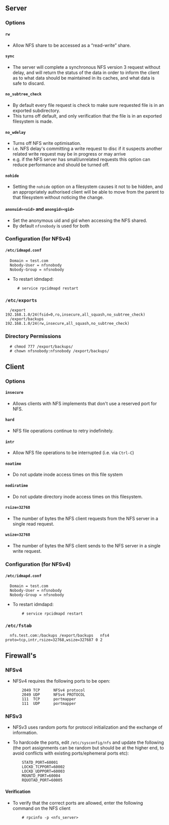 <!--
Categories:
  - linux
Tags:
  - nfs
-->

## Server

### Options 

#### `rw`
- Allow NFS share to be accessed as a “read-write” share.

#### `sync`

- The server will complete a synchronous NFS version 3 request without delay, and will return the status of the data in order to inform the client as to what data should be maintained in its caches, and what data is safe to discard.

#### `no_subtree_check`

- By default every file request is check to make sure requested file is in an exported subdirectory. 
- This turns off default, and only verification that the file is in an exported filesystem is made.

#### `no_wdelay`

- Turns off NFS write optimisation.
- i.e. NFS delay's committing a write request to disc if it suspects another related write request may be in progress or may arrive 
- e.g. if the NFS server has small/unrelated requests this option can reduce performance and should be turned off.

#### `nohide`

- Setting the `nohide` option on a filesystem causes it not to be hidden, and an appropriately authorised client will be able to move from the parent to that filesystem without noticing the change.

#### `anonuid=<uid>` and `anongid=<gid>`

- Set the anonymous uid and gid when accessing the NFS shared.
- By default `nfsnobody` is used for both


### Configuration (for NFSv4) ###

#### `/etc/idmapd.conf`

      Domain = test.com
      Nobody-User = nfsnobody
      Nobody-Group = nfsnobody

- To restart idmdapd:

        # service rpcidmapd restart


### `/etc/exports` ###

      /export 192.168.1.0/24(fsid=0,ro,insecure,all_squash,no_subtree_check)
      /export/backups 192.168.1.0/24(rw,insecure,all_squash,no_subtree_check)

### Directory Permissions

      # chmod 777 /export/backups/
      # chown nfsnobody:nfsnobody /export/backups/

## Client ##

### Options

#### `insecure` ####

- Allows clients with NFS implements that don't use a reserved port for NFS.

#### `hard` ####

- NFS file operations continue to retry indefinitely.

#### `intr` ####

- Allow NFS file operations to be interrupted (i.e. via `Ctrl-C`)

#### `noatime` ####

- Do not update inode access times on this file system

#### `nodiratime`

- Do not update directory inode access times on this filesystem.

#### `rsize=32768` ####

- The number of bytes the NFS client requests from the NFS server in a single read request.

#### `wsize=32768` ####

- The number of bytes the NFS client sends to the NFS server in a single write request.

### Configuration (for NFSv4) ###

#### `/etc/idmapd.conf`

      Domain = test.com
      Nobody-User = nfsnobody
      Nobody-Group = nfsnobody

- To restart idmdapd:

          # service rpcidmapd restart


### `/etc/fstab` ###

      nfs.test.com:/backups /export/backups   nfs4    proto=tcp,intr,rsize=32768,wsize=327687 0 2

## Firewall's

### NFSv4

- NFSv4 requires the following ports to be open:

          2049 TCP      NFSv4 protocol
          2049 UDP      NFSv4 PROTOCOL
          111  TCP      portmapper
          111  UDP      portmapper

### NFSv3

- NFSv3 uses random ports for protocol initialization and the exchange of information.
- To hardcode the ports, edit `/etc/sysconfig/nfs` and update the following (the port assignments can be random but should be at the higher end, to avoid conflicts with existing ports/ephemeral ports etc):

          STATD_PORT=60001
          LOCKD_TCPPORT=60002
          LOCKD_UDPPORT=60003
          MOUNTD_PORT=60004
          RQUOTAD_PORT=60005

#### Verification ####

- To verify that the correct ports are allowed, enter the following command on the NFS client

          # rpcinfo -p <nfs_server>
